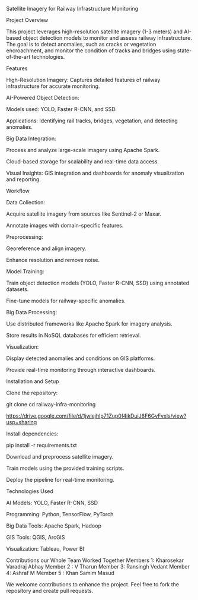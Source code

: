 Satellite Imagery for Railway Infrastructure Monitoring

Project Overview

This project leverages high-resolution satellite imagery (1-3 meters) and AI-based object detection models to monitor and assess railway infrastructure. The goal is to detect anomalies, such as cracks or vegetation encroachment, and monitor the condition of tracks and bridges using state-of-the-art technologies.



Features

High-Resolution Imagery: Captures detailed features of railway infrastructure for accurate monitoring.

AI-Powered Object Detection:

Models used: YOLO, Faster R-CNN, and SSD.

Applications: Identifying rail tracks, bridges, vegetation, and detecting anomalies.

Big Data Integration:

Process and analyze large-scale imagery using Apache Spark.

Cloud-based storage for scalability and real-time data access.

Visual Insights: GIS integration and dashboards for anomaly visualization and reporting.

Workflow

Data Collection:

Acquire satellite imagery from sources like Sentinel-2 or Maxar.

Annotate images with domain-specific features.

Preprocessing:

Georeference and align imagery.

Enhance resolution and remove noise.

Model Training:

Train object detection models (YOLO, Faster R-CNN, SSD) using annotated datasets.

Fine-tune models for railway-specific anomalies.

Big Data Processing:

Use distributed frameworks like Apache Spark for imagery analysis.

Store results in NoSQL databases for efficient retrieval.

Visualization:

Display detected anomalies and conditions on GIS platforms.

Provide real-time monitoring through interactive dashboards.

Installation and Setup

Clone the repository:

git clone <repository-url>
cd railway-infra-monitoring

https://drive.google.com/file/d/1jwiejhIp71Zup0f4ikDuiJ6F6GvFvxls/view?usp=sharing


Install dependencies:

pip install -r requirements.txt

Download and preprocess satellite imagery.

Train models using the provided training scripts.

Deploy the pipeline for real-time monitoring.

Technologies Used

AI Models: YOLO, Faster R-CNN, SSD

Programming: Python, TensorFlow, PyTorch

Big Data Tools: Apache Spark, Hadoop

GIS Tools: QGIS, ArcGIS

Visualization: Tableau, Power BI

Contributions
our Whole Team Worked Together 
Members 1: Kharosekar Varadraj Abhay
Member 2 : V Tharun 
Member 3: Ransingh Vedant 
Member 4: Ashraf M
Member 5 : Khan Samim Masud

We welcome contributions to enhance the project. Feel free to fork the repository and create pull requests.
